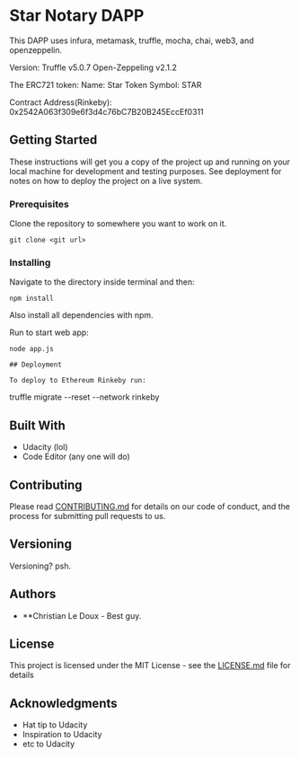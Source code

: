 # Star Notary DAPP

This DAPP uses infura, metamask, truffle, mocha, chai, web3, and openzeppelin.

Version:
Truffle v5.0.7
Open-Zeppeling v2.1.2 

The ERC721 token:
Name: Star Token
Symbol: STAR

Contract Address(Rinkeby): 0x2542A063f309e6f3d4c76bC7B20B245EccEf0311

## Getting Started

These instructions will get you a copy of the project up and running on your local machine for development and testing purposes. See deployment for notes on how to deploy the project on a live system.

### Prerequisites

Clone the repository to somewhere you want to work on it.

```
git clone <git url>

```


### Installing

Navigate to the directory inside terminal and then:

```
npm install

```

Also install all dependencies with npm.

Run to start web app:
```
node app.js

```



```
## Deployment

To deploy to Ethereum Rinkeby run:

``` 
truffle migrate --reset --network rinkeby

## Built With

*  Udacity (lol)
*  Code Editor (any one will do)

## Contributing

Please read [CONTRIBUTING.md](https://gist.github.com/PurpleBooth/b24679402957c63ec426) for details on our code of conduct, and the process for submitting pull requests to us.

## Versioning

Versioning? psh.

## Authors

* **Christian Le Doux - Best guy.

## License

This project is licensed under the MIT License - see the [LICENSE.md](LICENSE.md) file for details

## Acknowledgments

* Hat tip to Udacity
* Inspiration to Udacity
* etc to Udacity
